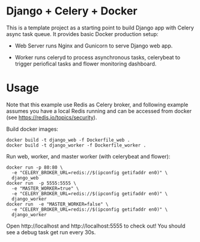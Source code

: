 # Django + Celery + Docker

This is a template project as a starting point to build Django app with Celery async task queue. It provides basic Docker production setup:

- Web Server runs Nginx and Gunicorn to serve Django web app.

- Worker runs celeryd to process asynchronous tasks, celerybeat to trigger periofical tasks and flower monitoring dashboard.


# Usage

Note that this example use Redis as Celery broker, and following example assumes you have a local Redis running and can be accessed from docker (see https://redis.io/topics/security).

Build docker images:
```
docker build -t django_web -f Dockerfile_web .
docker build -t django_worker -f Dockerfile_worker .
```

Run web, worker, and master worker (with celerybeat and flower):
```
docker run -p 80:80 \
  -e "CELERY_BROKER_URL=redis://$(ipconfig getifaddr en0)" \
  django_web
docker run  -p 5555:5555 \ 
  -e "MASTER_WORKER=true" \
  -e "CELERY_BROKER_URL=redis://$(ipconfig getifaddr en0)" \
  django_worker
docker run  -e "MASTER_WORKER=false" \ 
  -e "CELERY_BROKER_URL=redis://$(ipconfig getifaddr en0)" \
  django_worker
```

Open http://localhost and http://localhost:5555 to check out! You should see a debug task get run every 30s.